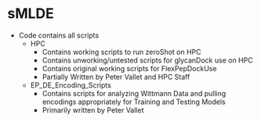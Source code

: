 # sMLDE
- Code contains all scripts
	* HPC 
		* Contains working scripts to run zeroShot on HPC
		* Contains unworking/untested scripts for glycanDock use on HPC 
		* Contains original working scripts for FlexPepDockUse
		* Partially Written by Peter Vallet and HPC Staff
	* EP_DE_Encoding_Scripts
		* Contains scripts for analyzing Wittmann Data and pulling encodings appropriately for Training and Testing Models 
		* Primarily written by Peter Vallet
